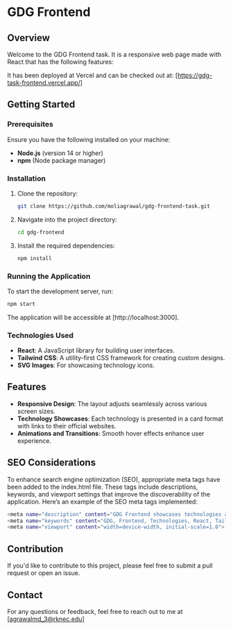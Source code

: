 
# GDG Frontend

## Overview

Welcome to the GDG Frontend task. It is a responsive web page made with React that has the following features:

It has been deployed at Vercel and can be checked out at: [https://gdg-task-frontend.vercel.app/]

## Getting Started

### Prerequisites

Ensure you have the following installed on your machine:

- **Node.js** (version 14 or higher)
- **npm** (Node package manager)

### Installation

1. Clone the repository:

   ```bash
   git clone https://github.com/moliagrawal/gdg-frontend-task.git
   ```

2. Navigate into the project directory:

   ```bash
   cd gdg-frontend
   ```
   
3. Install the required dependencies:

   ```bash
   npm install
   ```

### Running the Application

To start the development server, run:
```bash
npm start
```
The application will be accessible at [http://localhost:3000].

### Technologies Used

- **React**: A JavaScript library for building user interfaces.
- **Tailwind CSS**: A utility-first CSS framework for creating custom designs.
- **SVG Images**: For showcasing technology icons.

## Features

- **Responsive Design**: The layout adjusts seamlessly across various screen sizes.
- **Technology Showcases**: Each technology is presented in a card format with links to their official websites.
- **Animations and Transitions**: Smooth hover effects enhance user experience.

## SEO Considerations

To enhance search engine optimization (SEO), appropriate meta tags have been added to the index.html file. These tags include descriptions, keywords, and viewport settings that improve the discoverability of the application. Here’s an example of the SEO meta tags implemented:

```bash
<meta name="description" content="GDG Frontend showcases technologies and domains for collaborative learning in the developer community.">
<meta name="keywords" content="GDG, Frontend, Technologies, React, Tailwind CSS">
<meta name="viewport" content="width=device-width, initial-scale=1.0">
```

## Contribution

If you'd like to contribute to this project, please feel free to submit a pull request or open an issue.

## Contact

For any questions or feedback, feel free to reach out to me at [agrawalmd_3@rknec.edu]
